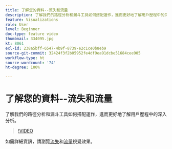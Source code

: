 ```yaml
---
title: 了解您的資料--流失和流量
description: 了解我們的路徑分析和漏斗工具如何搭配運作，進而更好地了解用戶歷程中的深入分析。
feature: Visualizations
role: User
level: Beginner
doc-type: feature video
thumbnail: 334095.jpg
kt: 8061
exl-id: 238a5bff-6547-4b9f-8739-e2c1ce0b8eb9
source-git-commit: 32424f3f2b05952fe4df9ea91dcbe51684cee905
workflow-type: ht
source-wordcount: '74'
ht-degree: 100%

---
```


# 了解您的資料--流失和流量

了解我們的路徑分析和漏斗工具如何搭配運作，進而更好地了解用戶歷程中的深入分析。

>[!VIDEO](https://video.tv.adobe.com/v/334095/?quality=12&learn=on)

如需詳細資訊，請瀏覽[流失](https://experienceleague.adobe.com/docs/analytics/analyze/analysis-workspace/visualizations/fallout/fallout-flow.html?lang=zh-Hant)和[流量](https://experienceleague.adobe.com/docs/analytics/analyze/analysis-workspace/visualizations/flow/flow.html?lang=zh-Hant)視覺效果。
